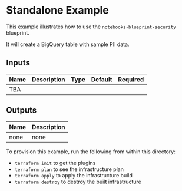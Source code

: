 # Standalone Example

This example illustrates how to use the `notebooks-blueprint-security` blueprint.

It will create a BigQuery table with sample PII data.

<!-- BEGINNING OF PRE-COMMIT-TERRAFORM DOCS HOOK -->
## Inputs

| Name | Description | Type | Default | Required |
|------|-------------|:----:|:-----:|:-----:|
| TBA | | | | |

## Outputs

| Name | Description |
|------|-------------|
| none | none |

<!-- END OF PRE-COMMIT-TERRAFORM DOCS HOOK -->

To provision this example, run the following from within this directory:
- `terraform init` to get the plugins
- `terraform plan` to see the infrastructure plan
- `terraform apply` to apply the infrastructure build
- `terraform destroy` to destroy the built infrastructure
